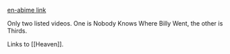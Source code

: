 [en-abime link](https://www.youtube.com/@williamy3w)

Only two listed videos. One is Nobody Knows Where Billy Went, the other is Thirds.

Links to [[Heaven]].